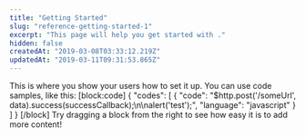 ```yaml
---
title: "Getting Started"
slug: "reference-getting-started-1"
excerpt: "This page will help you get started with ."
hidden: false
createdAt: "2019-03-08T03:33:12.219Z"
updatedAt: "2019-03-11T09:31:53.865Z"
---
```

This is where you show your users how to set it up. You can use code samples, like this:
[block:code]
{
  "codes": [
    {
      "code": "$http.post('/someUrl', data).success(successCallback);\n\nalert('test');",
      "language": "javascript"
    }
  ]
}
[/block]
Try dragging a block from the right to see how easy it is to add more content!
